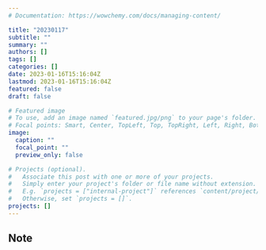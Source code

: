 ```yaml
---
# Documentation: https://wowchemy.com/docs/managing-content/

title: "20230117"
subtitle: ""
summary: ""
authors: []
tags: []
categories: []
date: 2023-01-16T15:16:04Z
lastmod: 2023-01-16T15:16:04Z
featured: false
draft: false

# Featured image
# To use, add an image named `featured.jpg/png` to your page's folder.
# Focal points: Smart, Center, TopLeft, Top, TopRight, Left, Right, BottomLeft, Bottom, BottomRight.
image:
  caption: ""
  focal_point: ""
  preview_only: false

# Projects (optional).
#   Associate this post with one or more of your projects.
#   Simply enter your project's folder or file name without extension.
#   E.g. `projects = ["internal-project"]` references `content/project/deep-learning/index.md`.
#   Otherwise, set `projects = []`.
projects: []
---
```


## Note

